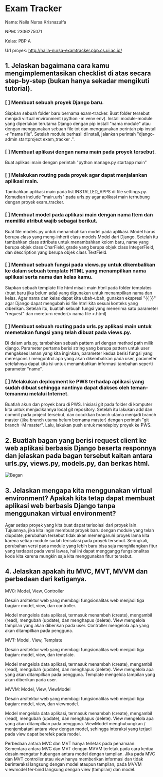 
# Exam Tracker

Nama: Naila Nursa Krisnazulfa

NPM: 2306275071

Kelas: PBP A

Url proyek: http://naila-nursa-examtracker.pbp.cs.ui.ac.id/

## 1. Jelaskan bagaimana cara kamu mengimplementasikan checklist di atas secara step-by-step (bukan hanya sekadar mengikuti tutorial).

### [ ] Membuat sebuah proyek Django baru.

Siapkan sebuah folder baru bernama exam-tracker. Buat folder tersebut menjadi virtual environment (python -m venv env). Install module-module yang diperlukan terutama Django dengan pip install "nama module" atau dengan menggunakan sebuah file txt dan menggunakan perintah pip install -r "nama file". Setelah module berhasil diinstall, jalankan perintah "django-admin startproject exam_tracker .".

### [ ] Membuat aplikasi dengan nama main pada proyek tersebut.

Buat aplikasi main dengan perintah "python manage.py startapp main"

### [ ] Melakukan routing pada proyek agar dapat menjalankan aplikasi main.

Tambahkan aplikasi main pada list INSTALLED_APPS di file settings.py. Kemudian include "main.urls" pada urls.py agar aplikasi main terhubung dengan proyek exam_tracker.

### [ ] Membuat model pada aplikasi main dengan nama Item dan memiliki atribut wajib sebagai berikut.

Buat file models.py untuk menambahkan model pada aplikasi. Model harus berupa class yang meng-inherit class models.Model dari Django. Setelah itu tambahkan class attribute untuk menambahkan kolom baru, name yang berupa objek class CharField, grade yang berupa objek class IntegerField, dan description yang berupa objek class TextField.

### [ ] Membuat sebuah fungsi pada views.py untuk dikembalikan ke dalam sebuah template HTML yang menampilkan nama aplikasi serta nama dan kelas kamu.

Siapkan sebuah template file html misal: main.html pada folder templates (buat baru jika belum ada) yang digunakan untuk menampilkan nama dan kelas. Agar nama dan kelas dapat kita ubah-ubah, gunakan ekspresi "{{ <expression> }}" agar Django dapat mengubah isi file html kita sesuai konteks yang diberikan. Setelah itu, buatlah sebuah fungsi yang menerima satu parameter "request" dan mereturn render(< nama file >.html)

### [ ] Membuat sebuah routing pada urls.py aplikasi main untuk memetakan fungsi yang telah dibuat pada views.py.

Di dalam urls.py, tambahkan sebuah pattern url dengan method path milik django. Parameter pertama berisi string yang berupa pattern untuk user mengakses laman yang kita inginkan, parameter kedua berisi fungsi yang merespons / mengontrol apa yang akan dikembalikan pada user, parameter setelahnya dapat kita isi untuk menambahkan informasi tambahan seperti parameter "name".

### [ ] Melakukan deployment ke PWS terhadap aplikasi yang sudah dibuat sehingga nantinya dapat diakses oleh teman-temanmu melalui Internet.

Buatlah akun dan proyek baru di PWS. Inisiasi git pada folder di komputer kita untuk menjadikannya local git repository. Setelah itu lakukan add dan commit pada project tersebut, dan cocokkan branch utama menjadi branch master (jika branch utama belum bernama master) dengan perintah "git branch -M master". Lalu, lakukan push untuk mendeploy proyek ke PWS.
## 2. Buatlah bagan yang berisi request client ke web aplikasi berbasis Django beserta responnya dan jelaskan pada bagan tersebut kaitan antara urls.py, views.py, models.py, dan berkas html.

![Bagan](https://i.ibb.co/gwTcf5f/tugaspbp-drawio-2.png)


## 3. Jelaskan mengapa kita menggunakan virtual environment? Apakah kita tetap dapat membuat aplikasi web berbasis Django tanpa menggunakan virtual environment?

Agar setiap proyek yang kita buat dapat terisolasi dari proyek lain. Tujuannya, jika kita ingin membuat proyek baru dengan module yang telah diupdate, perubahan tersebut tidak akan memengaruhi proyek lama kita karena setiap module sudah terisolasi pada proyek tersebut. Seringkali, perubahan versi pada module yang lebih baru bisa saja menghilangkan fitur yang terdapat pada versi lawas, hal ini dapat menggangg fungsionalitas kode kita karena mungkin saja kita menggunakan fitur tersebut.
## 4. Jelaskan apakah itu MVC, MVT, MVVM dan perbedaan dari ketiganya.

MVC: Model, View, Controller

Desain arsitektur web yang membagi fungsionalitas web menjadi tiga bagian: model, view, dan controller.

Model mengelola data aplikasi, termasuk menambah (create), mengambil (read), mengubah (update), dan menghapus (delete).
View mengelola tampilan yang akan diberikan pada user.
Controller mengelola apa yang akan ditampilkan pada pengguna.

MVT: Model, View, Template

Desain arsitektur web yang membagi fungsionalitas web menjadi tiga bagian: model, view, dan template.

Model mengelola data aplikasi, termasuk menambah (create), mengambil (read), mengubah (update), dan menghapus (delete).
View mengelola apa yang akan ditampilkan pada pengguna.
Template mengelola tampilan yang akan diberikan pada user.

MVVM: Model, View, ViewModel

Desain arsitektur web yang membagi fungsionalitas web menjadi tiga bagian: model, view, dan viewmodel.

Model mengelola data aplikasi, termasuk menambah (create), mengambil (read), mengubah (update), dan menghapus (delete).
View mengelola apa yang akan ditampilkan pada pengguna.
ViewModel menghubungkan / menjembatani antara view dengan model, sehingga interaksi yang terjadi pada view dapat berefek pada model.

Perbedaan antara MVC dan MVT hanya terletak pada penamaan. Sementara antara MVC dan MVT dengan MVVM terletak pada cara kedua desain mengatur hubungan antara model dengan tampilan. Jika pada MVC dan MVT controller atau view hanya memberikan informasi dan tidak berinteraksi langsung dengan model ataupun tampilan, pada MVVM viewmodel ter-bind langsung dengan view (tampilan) dan model.